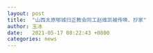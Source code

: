 ```yaml
---
layout: post
title:  "山西太原郇城归正教会同工赵维凯被传唤、抄家"
author: 玉冰
date:   2021-05-17 08:22:43 +0800
categories: news
---
```


 
